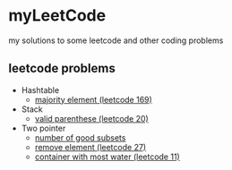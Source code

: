# myLeetCode
my solutions to some leetcode and other coding problems

## leetcode problems
* Hashtable
  * [majority element (leetcode 169)](/leetcode/majority_element.md)
* Stack
  * [valid parenthese (leetcode 20)](/leetcode/valid_parenthese.md)
* Two pointer
  * [number of good subsets](/leetcode/number_of_good_subsets.md)
  * [remove element (leetcode 27)](/leetcode/remove_element.md)
  * [container with most water (leetcode 11)](/leetcode/container_with_most_water.md)
 
